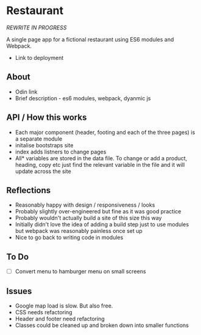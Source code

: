 # Restaurant

_REWRITE IN PROGRESS_

A single page app for a fictional restaurant using ES6 modules and Webpack.

- Link to deployment

## About

- Odin link
- Brief description - es6 modules, webpack, dyanmic js

## API / How this works

- Each major component (header, footing and each of the three pages) is a separate module
- initalise bootstraps site
- index adds listners to change pages
- All\* variables are stored in the data file. To change or add a product, heading, copy etc just find the relevant variable in the file and it will update across the site

## Reflections

- Reasonably happy with design / responsiveness / looks
- Probably slightly over-engineered but fine as it was good practice
- Probably wouldn't actually build a site of this size this way
- Initially didn't love the idea of adding a build step just to use modules but webpack was reasonably painless once set up
- Nice to go back to writing code in modules

## To Do

- [ ] Convert menu to hamburger menu on small screens

## Issues

- Google map load is slow. But also free.
- CSS needs refactoring
- Header and footer need refactoring
- Classes could be cleaned up and broken down into smaller functions
